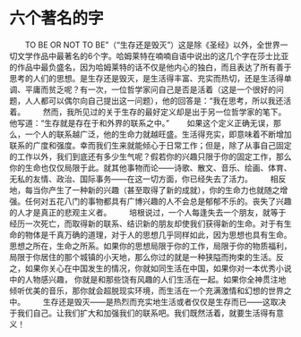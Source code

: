 # 六个著名的字
　　TO BE OR NOT TO BE”（“生存还是毁灭”）这是除《圣经》以外，全世界一切文学作品中最著名的6个字。哈姆莱特在喃喃自语中说出的这几个字在莎士比亚的作品中最负盛名，因为哈姆莱特的话不仅是他内心的独白，而且表达了所有善于思考的人们的思想。是生存还是毁灭，是生活得丰富、充实而热切，还是生活得单调、平庸而贫乏呢？有一次，一位哲学家问自己是否是活着（这是一个很好的问题，人人都可以偶尔向自己提出这一问题），他的回答是：“我在思考，所以我还活着。 
　　然而，我所见过的关于生存的最好定义却是出于另一位哲学家的笔下。他写道：“生存就是存在于和外界的联系之中。” 
　　如果这个定义正确无误，那么，一个人的联系越广泛，他的生命力就越旺盛。生活得充实，即意味着不断增加联系的广度和强度。幸而我们生来就能倾心于日常工作；但是，除了从事自己固定的工作以外，我们到底还有多少生气呢？假若你的兴趣只限于你的固定工作，那么你的生命也仅仅局限于此。就其他事物而论——诗歌、散文、音乐、绘画、体育、无私的友情、政治、国际事务——在这一切方面，你已经失去了活力。 
　　相反地，每当你产生了一种新的兴趣（甚至取得了新的成就），你的生命力也就随之增强。任何对五花八门的事物都具有广博兴趣的人不会总是郁郁不乐的。丧失了兴趣的人才是真正的悲观主义者。 
　　培根说过，一个人每逢失去一个朋友，就等于经历一次死亡，而取得新的联系、结识新的朋友却使我们获得新的生命。对于有生命的物体是千真万确的道理，对于人的思想几乎同样如此，因为思想也具有生命。思想之所在，生命之所系。如果你的思想局限于你的工作，局限于你的物质福利，局限于你居住的那个城镇的小天地，那么你过的就是一种狭隘而拘束的生活。反之，如果你关心在中国发生的情况，你就如同生活在中国，如果你对一本优秀小说中的人物感兴趣， 你就是和那些饶有风趣的人们生活在一起。如果你全神贯注地倾听优美的音乐，那你就会超脱现实环境，而生活在一个充满激情和幻想的世界之中。 
　　生存还是毁灭——是热烈而充实地生活或者仅仅是生存而已——这取决于我们自己。让我们扩大和加强我们的联系吧。我们既然活着，就要生活得有意义！
 
